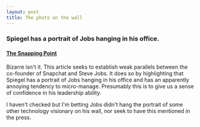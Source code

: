 ```yaml
---
layout: post
title: The photo on the wall
---
```


### Spiegel has a portrait of Jobs hanging in his office.

#### <a href="https://www.theverge.com/2018/1/5/16854242/snap-evan-spiegel-redesign-cheetah-corporate-structure">The Snapping Point</a>

Bizarre isn't it. This article seeks to establish weak parallels between the co-founder of Snapchat and Steve Jobs. It does so by highlighting that Spiegel has a portrait of Jobs hanging in his office and has an apparently annoying tendency to micro-manage. Presumably this is to give us a sense of confidence in his leadership ability.

I haven't checked but I'm betting Jobs didn't hang the portrait of some other technology visionary on his wall, nor seek to have this mentioned in the press.